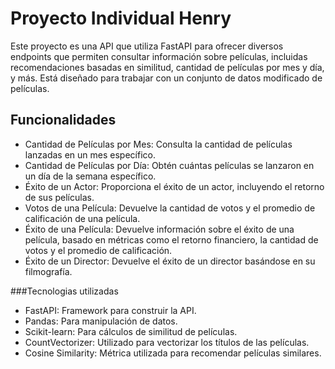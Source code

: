 # Proyecto Individual Henry
Este proyecto es una API que utiliza FastAPI para ofrecer diversos endpoints que permiten consultar información sobre películas, incluidas recomendaciones basadas en similitud, cantidad de películas por mes y día, y más. Está diseñado para trabajar con un conjunto de datos modificado de películas.

## Funcionalidades
- Cantidad de Películas por Mes: Consulta la cantidad de películas lanzadas en un mes específico.
- Cantidad de Películas por Día: Obtén cuántas películas se lanzaron en un día de la semana específico.
- Éxito de un Actor: Proporciona el éxito de un actor, incluyendo el retorno de sus películas.
- Votos de una Película: Devuelve la cantidad de votos y el promedio de calificación de una película.
- Éxito de una Película: Devuelve información sobre el éxito de una película, basado en métricas como el retorno financiero, la cantidad de votos y el promedio de calificación.
- Éxito de un Director: Devuelve el éxito de un director basándose en su filmografía.

###Tecnologias utilizadas
- FastAPI: Framework para construir la API.
- Pandas: Para manipulación de datos.
- Scikit-learn: Para cálculos de similitud de películas.
- CountVectorizer: Utilizado para vectorizar los títulos de las películas.
- Cosine Similarity: Métrica utilizada para recomendar películas similares.

